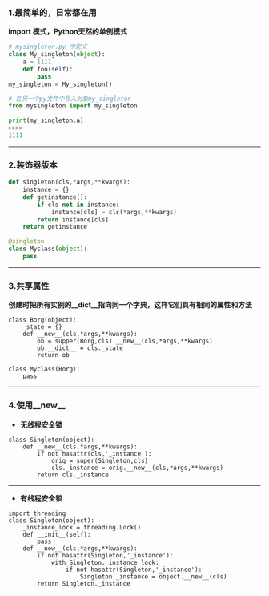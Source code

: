 ### 1.最简单的，日常都在用
**import 模式，Python天然的单例模式**
```python
# mysingleton.py 中定义
class My_singleton(object):
	a = 1111
	def foo(self):
		pass
my_singleton = My_singleton()

# 在另一个py文件中导入对象my_singleton
from mysingleton import my_singleton

print(my_singleton.a)
>>>>
1111
```
***
### 2.装饰器版本
```python
def singleton(cls,*args,**kwargs):
	instance = {}
	def getinstance():
		if cls not in instance:
			instance[cls] = cls(*args,**kwargs)
		return instance[cls]
	return getinstance

@singleton
class Myclass(object):
	pass
```
***
### 3.共享属性
**创建时把所有实例的__dict__指向同一个字典，这样它们具有相同的属性和方法**
```python3
class Borg(object):
	_state = {}
	def __new__(cls,*args,**kwargs):
		ob = supper(Borg,cls).__new__(cls,*args,**kwargs)
		ob.__dict__ = cls._state
		return ob

class Myclass(Borg):
	pass

```
***
### 4.使用__new__
- **无线程安全锁**
```python3
class Singleton(object):
	def __new__(cls,*args,**kwargs):
		if not hasattr(cls,'_instance'):
			orig = super(Singleton,cls)
			cls._instance = orig.__new__(cls,*args,**kwargs)
		return cls._instance
```

***
- **有线程安全锁**
```python3
import threading
class Singleton(object):
	_instance_lock = threading.Lock()
	def __init__(self):
		pass
	def __new__(cls,*args,**kwargs):
		if not hasattr(Singleton,'_instance'):
			with Singleton._instance_lock:
				if not hasattr(Singleton,'_instance'):
					Singleton._instance = object.__new__(cls)
		return Singleton._instance

```
